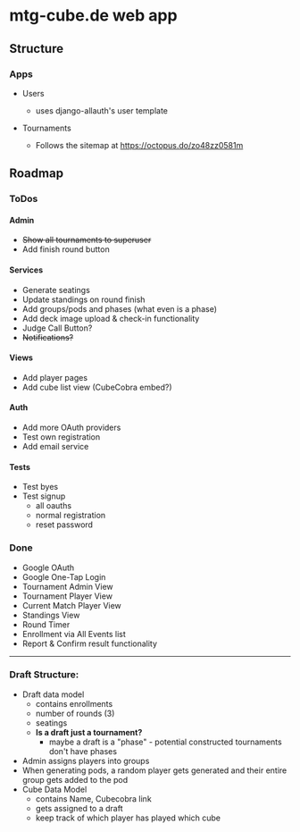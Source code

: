 # mtg-cube.de web app

## Structure
### Apps
* Users

    * uses django-allauth's user template
* Tournaments

    * Follows the sitemap at https://octopus.do/zo48zz0581m

## Roadmap
### ToDos
#### Admin
* ~~Show all tournaments to superuser~~
* Add finish round button
#### Services
* Generate seatings
* Update standings on round finish
* Add groups/pods and phases (what even is a phase)
* Add deck image upload & check-in functionality
* Judge Call Button?
* ~~Notifications?~~
#### Views
* Add player pages
* Add cube list view (CubeCobra embed?)
#### Auth
* Add more OAuth providers
* Test own registration
* Add email service
#### Tests
* Test byes
* Test signup  
    * all oauths
    * normal registration
    * reset password
### Done
* Google OAuth
* Google One-Tap Login
* Tournament Admin View
* Tournament Player View
* Current Match Player View
* Standings View
* Round Timer
* Enrollment via All Events list
* Report & Confirm result functionality


---

### Draft Structure:

* Draft data model  
    * contains enrollments
    * number of rounds (3)
    * seatings
    * **Is a draft just a tournament?**  
        * maybe a draft is a "phase" - potential constructed tournaments don't have phases
* Admin assigns players into groups
* When generating pods, a random player gets generated and their entire group gets added to the pod
* Cube Data Model  
    * contains Name, Cubecobra link
    * gets assigned to a draft
    * keep track of which player has played which cube
